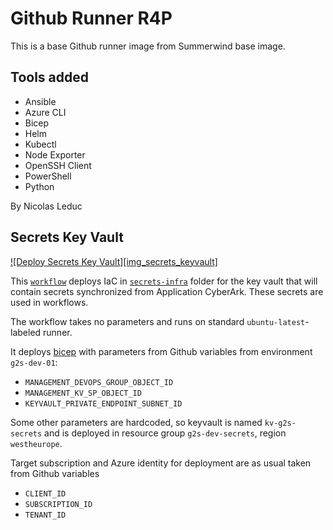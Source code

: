 # Github Runner R4P

This is a base Github runner image from Summerwind base image.

## Tools added
- Ansible
- Azure CLI
- Bicep
- Helm
- Kubectl
- Node Exporter
- OpenSSH Client
- PowerShell
- Python

By Nicolas Leduc


## Secrets Key Vault

[![Deploy Secrets Key Vault][img_secrets_keyvault]][wkf_secrets_keyvault]

This [`workflow`](.github/workflows/deploy-secret-keyvault.yml) deploys IaC in [`secrets-infra`](secrets-infra) folder for the key vault that will contain secrets synchronized from Application CyberArk.  These secrets are used in workflows.

The workflow takes no parameters and runs on standard `ubuntu-latest`-labeled runner.

It deploys [bicep](secrets-infra/main.bicep) with parameters from Github variables from environment `g2s-dev-01`:

- `MANAGEMENT_DEVOPS_GROUP_OBJECT_ID`
- `MANAGEMENT_KV_SP_OBJECT_ID`
- `KEYVAULT_PRIVATE_ENDPOINT_SUBNET_ID`

Some other parameters are hardcoded, so keyvault is named `kv-g2s-secrets` and is deployed in resource group `g2s-dev-secrets`, region `westheurope`.

Target subscription and Azure identity for deployment are as usual taken from Github variables

- `CLIENT_ID`
- `SUBSCRIPTION_ID`
- `TENANT_ID`

[wkf_secrets_keyvault]: https://github.com/nyckosleducmanage/runnerlocal/actions/workflows/deploy-secret-keyvault.yml
